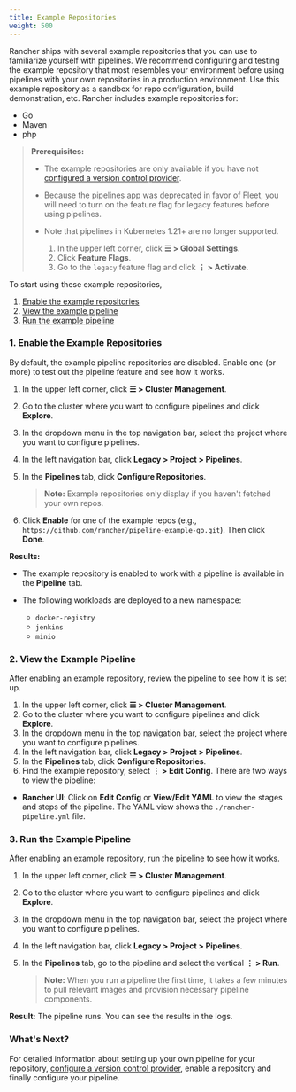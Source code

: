 ```yaml
---
title: Example Repositories
weight: 500
---
```


Rancher ships with several example repositories that you can use to familiarize yourself with pipelines. We recommend configuring and testing the example repository that most resembles your environment before using pipelines with your own repositories in a production environment. Use this example repository as a sandbox for repo configuration, build demonstration, etc. Rancher includes example repositories for:

- Go
- Maven
- php

> **Prerequisites:**
> 
> - The example repositories are only available if you have not [configured a version control provider]({{<baseurl>}}/rancher/v2.6/en/project-admin/pipelines).
> - Because the pipelines app was deprecated in favor of Fleet, you will need to turn on the feature flag for legacy features before using pipelines.
> - Note that pipelines in Kubernetes 1.21+ are no longer supported.
>
>   1. In the upper left corner, click **☰ > Global Settings**.
>   1. Click **Feature Flags**.
>   1. Go to the `legacy` feature flag and click **⋮ > Activate**.

To start using these example repositories,

1. [Enable the example repositories](#1-enable-the-example-repositories)
2. [View the example pipeline](#2-view-the-example-pipeline)
3. [Run the example pipeline](#3-run-the-example-pipeline)

### 1. Enable the Example Repositories

By default, the example pipeline repositories are disabled. Enable one (or more) to test out the pipeline feature and see how it works.

1. In the upper left corner, click **☰ > Cluster Management**.
1. Go to the cluster where you want to configure pipelines and click **Explore**.
1. In the dropdown menu in the top navigation bar, select the project where you want to configure pipelines.
1. In the left navigation bar, click **Legacy > Project > Pipelines**.
1. In the **Pipelines** tab, click **Configure Repositories**.

    >**Note:** Example repositories only display if you haven't fetched your own repos.

1. Click **Enable** for one of the example repos (e.g., `https://github.com/rancher/pipeline-example-go.git`). Then click **Done**.

**Results:**

- The example repository is enabled to work with a pipeline is available in the **Pipeline** tab.

- The following workloads are deployed to a new namespace:

    - `docker-registry`
    - `jenkins`
    - `minio`

### 2. View the Example Pipeline

After enabling an example repository, review the pipeline to see how it is set up.

1. In the upper left corner, click **☰ > Cluster Management**.
1. Go to the cluster where you want to configure pipelines and click **Explore**.
1. In the dropdown menu in the top navigation bar, select the project where you want to configure pipelines.
1. In the left navigation bar, click **Legacy > Project > Pipelines**.
1. In the **Pipelines** tab, click **Configure Repositories**.
1. Find the example repository, select **⋮ > Edit Config**. There are two ways to view the pipeline:
  * **Rancher UI**: Click on **Edit Config** or **View/Edit YAML** to view the stages and steps of the pipeline. The YAML view shows the `./rancher-pipeline.yml` file.

### 3. Run the Example Pipeline

After enabling an example repository, run the pipeline to see how it works.

1. In the upper left corner, click **☰ > Cluster Management**.
1. Go to the cluster where you want to configure pipelines and click **Explore**.
1. In the dropdown menu in the top navigation bar, select the project where you want to configure pipelines.
1. In the left navigation bar, click **Legacy > Project > Pipelines**.
1. In the **Pipelines** tab, go to the pipeline and select the vertical **⋮ > Run**.

    >**Note:** When you run a pipeline the first time, it takes a few minutes to pull relevant images and provision necessary pipeline components.

**Result:** The pipeline runs. You can see the results in the logs.

### What's Next?

For detailed information about setting up your own pipeline for your repository, [configure a version control provider]({{<baseurl>}}/rancher/v2.6/en/project-admin/pipelines), enable a repository and finally configure your pipeline.
